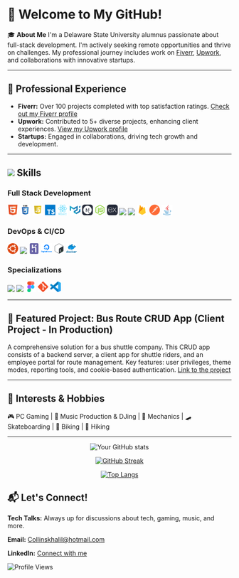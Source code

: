 # 👋 Welcome to My GitHub!

🎓 **About Me**
I'm a Delaware State University alumnus passionate about full-stack development. I'm actively seeking remote opportunities and thrive on challenges. My professional journey includes work on [Fiverr](https://www.fiverr.com/byte_sized_code), [Upwork](https://www.upwork.com/freelancers/~015812edd627c78224), and collaborations with innovative startups.

---

## 💼 Professional Experience
- **Fiverr:** Over 100 projects completed with top satisfaction ratings. [Check out my Fiverr profile](https://www.fiverr.com/byte_sized_code)
- **Upwork:** Contributed to 5+ diverse projects, enhancing client experiences. [View my Upwork profile](https://www.upwork.com/freelancers/~015812edd627c78224)
- **Startups:** Engaged in collaborations, driving tech growth and development.

---

## <img src="https://media2.giphy.com/media/QssGEmpkyEOhBCb7e1/giphy.gif?cid=ecf05e47a0n3gi1bfqntqmob8g9aid1oyj2wr3ds3mg700bl&rid=giphy.gif" width ="25"><b> Skills</b>

### Full Stack Development
<img src="html.svg" width="24"> <img src="css3.png" width="24"> <img src="javascript.png" width="24"> <img src="typescript-original.svg" width="24"> <img src="react.svg" width="24"> <img src="materialui-original.svg" width="24">  <img src="NextJS.svg" width="24"> <img src="nodejs.svg" width="24"> <img src="express.svg" width="24"> <img src="URL_FOR_GRAPHQL_IMAGE" width="24"> <img src="URL_FOR_SEQUELIZE_IMAGE" width="24"> <img src="firebase.png" width="24"> <img src="postman.png" width="24"> <img src="java-original.svg" width="24">

### DevOps & CI/CD
<img src="ubuntu.png" width="24"> <img src="URL_FOR_GITHUB_ACTIONS_IMAGE" width="24"> <img src="heroku.svg" width="24"> <img src="digitalocean.svg" width="24"> <img src="bash.svg" width="24">  <img src="docker.png" width="24">

### Specializations
<img src="URL_FOR_SOCKET_IO_IMAGE" width="24"> <img src="URL_FOR_REST_API_IMAGE" width="24"> <img src="figma.svg" width="24"> <img src="git.svg" width="24"> <img src="vscode.svg" width="24">

---

## 🌟 Featured Project: Bus Route CRUD App (Client Project - In Production)
A comprehensive solution for a bus shuttle company. This CRUD app consists of a backend server, a client app for shuttle riders, and an employee portal for route management. Key features: user privileges, theme modes, reporting tools, and cookie-based authentication.
[Link to the project](https://bus-routing-portal-prod-18d532a8f2ff.herokuapp.com/)

---

## 🎉 Interests & Hobbies
🎮 PC Gaming | 🎵 Music Production & DJing | 🚗 Mechanics | 🛹 Skateboarding | 🚴 Biking | 🥾 Hiking

---
<div align="center">
  
![Your GitHub stats](https://github-readme-stats.vercel.app/api?username=khalil0525&show_icons=true&theme=dark)



[![GitHub Streak](http://github-readme-streak-stats.herokuapp.com?user=khalil0525&theme=dark&background=000000)](https://git.io/streak-stats)
 
[![Top Langs](https://github-readme-stats.vercel.app/api/top-langs/?username=khalil0525&layout=compact&theme=vision-friendly-dark)](https://github.com/anuraghazra/github-readme-stats)
</div>

## 📬 Let's Connect!

**Tech Talks:** Always up for discussions about tech, gaming, music, and more.

**Email:** [Collinskhalil@hotmail.com](mailto:Collinskhalil@hotmail.com) 

**LinkedIn:** [Connect with me](https://www.linkedin.com/in/khalil-collins/)

![Profile Views](https://komarev.com/ghpvc/?username=khalil0525&color=green)
